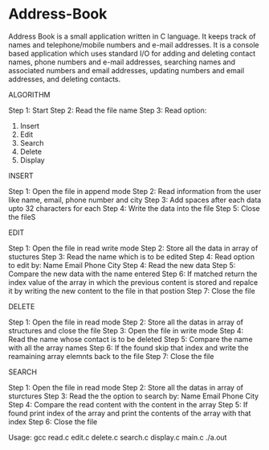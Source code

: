 # Address-Book
Address Book is a small application written in C language. It keeps track of names and telephone/mobile numbers and e-mail addresses. It is a console based application which uses standard I/O for adding and deleting contact names, phone numbers and e-mail addresses, searching names and associated numbers and email addresses, updating numbers and email addresses, and deleting contacts.

ALGORITHM

Step 1: Start
Step 2: Read the file name 
Step 3: Read option:
1. Insert 
2. Edit
3. Search
4. Delete
5. Display

INSERT

Step 1: Open the file in append mode
Step 2: Read information from the user like name, email, phone number and city
Step 3: Add spaces after each data upto 32 characters for each
Step 4: Write the data into the file
Step 5: Close the fileS

EDIT

Step 1: Open the file in read write mode
Step 2: Store all the data in array of stuctures
Step 3: Read the name which is to be edited
Step 4: Read option to edit by:
Name
Email
Phone
City
Step 4: Read the new data
Step 5: Compare the new data with the name entered
Step 6: If matched return the index value of the array in which the previous content is stored and repalce it by writing the new content to the file in that postion 
Step 7: Close the file

DELETE

Step 1: Open the file in read mode
Step 2: Store all the datas in array of structures and close the file
Step 3: Open the file in write mode 
Step 4: Read the name whose contact is to be deleted
Step 5: Compare the name with all the array names
Step 6: If the found skip that index and write the reamaining array elemnts back to the file
Step 7: Close the file

SEARCH

Step 1: Open the file in read mode
Step 2: Store  all the datas in array of sturctures
Step 3: Read the the option to search by:
Name
Email
Phone
City
Step 4: Compare the read content with the content in the array 
Step 5: If found print index of the array and print the contents of the array with that index
Step 6: Close the file

Usage: gcc read.c edit.c delete.c search.c display.c main.c
	   ./a.out
